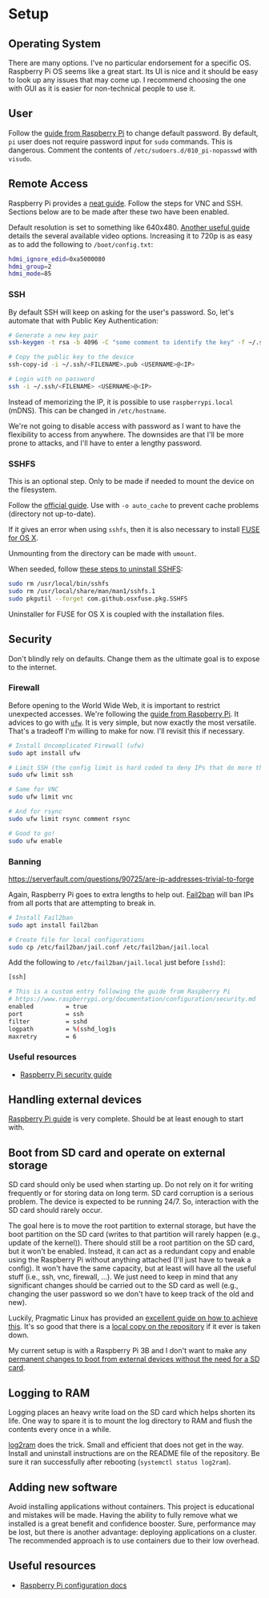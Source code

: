 # Setup

## Operating System

There are many options. I've no particular endorsement for a specific OS. Raspberry Pi OS seems like a great start. Its UI is nice and it should be easy to look up any issues that may come up. I recommend choosing the one with GUI as it is easier for non-technical people to use it.

## User

Follow the [guide from Raspberry Pi](https://www.raspberrypi.org/documentation/linux/usage/users.md) to change default password.
By default, `pi` user does not require password input for `sudo` commands. This is dangerous. Comment the contents of `/etc/sudoers.d/010_pi-nopasswd` with `visudo`.

## Remote Access

Raspberry Pi provides a [neat guide](https://www.raspberrypi.org/documentation/remote-access/). Follow the steps for VNC and SSH. Sections below are to be made after these two have been enabled.

Default resolution is set to something like 640x480. [Another useful guide](https://www.raspberrypi.org/documentation/configuration/config-txt/video.md) details the several available video options. Increasing it to 720p is as easy as to add the following to `/boot/config.txt`:

```bash
hdmi_ignore_edid=0xa5000080
hdmi_group=2
hdmi_mode=85
```

### SSH

By default SSH will keep on asking for the user's password. So, let's automate that with Public Key Authentication:

```bash
# Generate a new key pair
ssh-keygen -t rsa -b 4096 -C "some comment to identify the key" -f ~/.ssh/<FILENAME>

# Copy the public key to the device
ssh-copy-id -i ~/.ssh/<FILENAME>.pub <USERNAME>@<IP>

# Login with no password
ssh -i ~/.ssh/<FILENAME> <USERNAME>@<IP>
```

Instead of memorizing the IP, it is possible to use `raspberrypi.local` (mDNS). This can be changed in `/etc/hostname`.

We're not going to disable access with password as I want to have the flexibility to access from anywhere. The downsides are that I'll be more prone to attacks, and I'll have to enter a lengthy password.

### SSHFS

This is an optional step. Only to be made if needed to mount the device on the filesystem.

Follow the [official guide](https://www.raspberrypi.org/documentation/remote-access/ssh/sshfs.md). Use with `-o auto_cache` to prevent cache problems (directory not up-to-date).

If it gives an error when using `sshfs`, then it is also necessary to install [FUSE for OS X](https://osxfuse.github.io/).

Unmounting from the directory can be made with `umount`.

When seeded, follow [these steps to uninstall SSHFS](https://github.com/osxfuse/osxfuse/wiki/SSHFS#uninstallation):

```bash
sudo rm /usr/local/bin/sshfs
sudo rm /usr/local/share/man/man1/sshfs.1
sudo pkgutil --forget com.github.osxfuse.pkg.SSHFS
```

Uninstaller for FUSE for OS X is coupled with the installation files.

## Security

Don't blindly rely on defaults. Change them as the ultimate goal is to expose to the internet.

### Firewall

Before opening to the World Wide Web, it is important to restrict unexpected accesses. We're following the [guide from Raspberry Pi](https://www.raspberrypi.org/documentation/configuration/security.md). It advices to go with [`ufw`](https://launchpad.net/ufw). It is very simple, but now exactly the most versatile. That's a tradeoff I'm willing to make for now. I'll revisit this if necessary.

```bash
# Install Uncomplicated Firewall (ufw)
sudo apt install ufw

# Limit SSH (the config limit is hard coded to deny IPs that do more than 6 connections in the last 30 seconds)
sudo ufw limit ssh

# Same for VNC
sudo ufw limit vnc

# And for rsync
sudo ufw limit rsync comment rsync

# Good to go!
sudo ufw enable
```

### Banning

https://serverfault.com/questions/90725/are-ip-addresses-trivial-to-forge

Again, Raspberry Pi goes to extra lengths to help out. [Fail2ban](https://www.fail2ban.org/) will ban IPs from all ports that are attempting to break in.

```bash
# Install Fail2ban
sudo apt install fail2ban

# Create file for local configurations
sudo cp /etc/fail2ban/jail.conf /etc/fail2ban/jail.local
```

Add the following to `/etc/fail2ban/jail.local` just before `[sshd]`:

```bash
[ssh]

# This is a custom entry following the guide from Raspberry Pi
# https://www.raspberrypi.org/documentation/configuration/security.md
enabled         = true
port            = ssh
filter          = sshd
logpath         = %(sshd_log)s
maxretry        = 6
```

### Useful resources

- [Raspberry Pi security guide](https://www.raspberrypi.org/documentation/configuration/security.md)

## Handling external devices

[Raspberry Pi guide](https://www.raspberrypi.org/documentation/configuration/external-storage.md) is very complete. Should be at least enough to start with.

## Boot from SD card and operate on external storage

SD card should only be used when starting up. Do not rely on it for writing frequently or for storing data on long term. SD card corruption is a serious problem.
The device is expected to be running 24/7. So, interaction with the SD card should rarely occur.

The goal here is to move the root partition to external storage, but have the boot partition on the SD card (writes to that partition will rarely happen (e.g., update of the kernel)). There should still be a root partition on the SD card, but it won't be enabled. Instead, it can act as a redundant copy and enable using the Raspberry Pi without anything attached (I'll just have to tweak a config). It won't have the same capacity, but at least will have all the useful stuff (i.e., ssh, vnc, firewall, ...). We just need to keep in mind that any significant changes should be carried out to the SD card as well (e.g., changing the user password so we don't have to keep track of the old and new).

Luckily, Pragmatic Linux has provided an [excellent guide on how to achieve this](https://www.pragmaticlinux.com/2020/08/move-the-raspberry-pi-root-file-system-to-a-usb-drive/). It's so good that there is a [local copy on the repository](articles/move-the-raspberry-pi-root-file-system-to-a-usb-drive.md) if it ever is taken down.

My current setup is with a Raspberry Pi 3B and I don't want to make any [permanent changes to boot from external devices without the need for a SD card](https://www.raspberrypi.org/documentation/hardware/raspberrypi/bootmodes/msd.md).

## Logging to RAM

Logging places an heavy write load on the SD card which helps shorten its life. One way to spare it is to mount the log directory to RAM and flush the contents every once in a while.

[log2ram](https://github.com/azlux/log2ram) does the trick. Small and efficient that does not get in the way. Install and uninstall instructions are on the README file of the repository. Be sure it ran successfully after rebooting (`systemctl status log2ram`).

## Adding new software

Avoid installing applications without containers. This project is educational and mistakes will be made. Having the ability to fully remove what we installed is a great benefit and confidence booster. Sure, performance may be lost, but there is another advantage: deploying applications on a cluster. The recommended approach is to use containers due to their low overhead.

## Useful resources

- [Raspberry Pi configuration docs](https://www.raspberrypi.org/documentation/configuration/)
